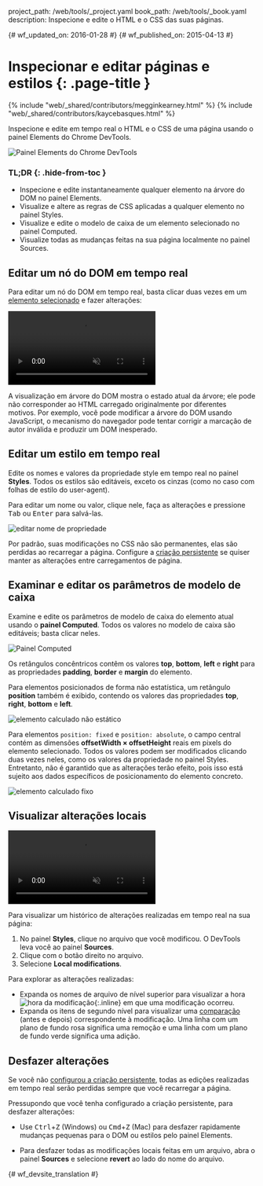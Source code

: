project_path: /web/tools/_project.yaml
book_path: /web/tools/_book.yaml
description: Inspecione e edite o HTML e o CSS das suas páginas.

{# wf_updated_on: 2016-01-28 #}
{# wf_published_on: 2015-04-13 #}

# Inspecionar e editar páginas e estilos {: .page-title }

{% include "web/_shared/contributors/megginkearney.html" %}
{% include "web/_shared/contributors/kaycebasques.html" %}

Inspecione e edite em tempo real o HTML e o CSS de uma página usando 
o painel Elements do Chrome DevTools.

![Painel Elements do Chrome DevTools](imgs/elements-panel.png)


### TL;DR {: .hide-from-toc }
- Inspecione e edite instantaneamente qualquer elemento na árvore do DOM no painel Elements.
- Visualize e altere as regras de CSS aplicadas a qualquer elemento no painel Styles.
- Visualize e edite o modelo de caixa de um elemento selecionado no painel Computed.
- Visualize todas as mudanças feitas na sua página localmente no painel Sources.


## Editar um nó do DOM em tempo real

Para editar um nó do DOM em tempo real, basta clicar duas vezes em um 
[elemento selecionado](#inspect-an-element) e fazer alterações:

<video src="animations/edit-element-name.mp4" style="max-width:100%;"
       loop muted autoplay controls></video>

A visualização em árvore do DOM mostra o estado atual da árvore; ele pode não corresponder 
ao HTML carregado originalmente por diferentes motivos. Por exemplo, 
você pode modificar a árvore do DOM usando JavaScript, o mecanismo do navegador pode tentar 
corrigir a marcação de autor inválida e produzir um DOM inesperado.

## Editar um estilo em tempo real

Edite os nomes e valores da propriedade style em tempo real no painel **Styles**. Todos
os estilos são editáveis, exceto os cinzas (como no caso
com folhas de estilo do user-agent).

Para editar um nome ou valor, clique nele, faça as alterações e pressione
<kbd class="kbd">Tab</kbd> ou <kbd class="kbd">Enter</kbd> para salvá-las.

![editar nome de propriedade](imgs/edit-property-name.png)

Por padrão, suas modificações no CSS não são permanentes, elas são perdidas 
ao recarregar a página. Configure a [criação 
persistente](/web/tools/setup/setup-workflow) se quiser manter as 
alterações entre carregamentos de página. 

## Examinar e editar os parâmetros de modelo de caixa

Examine e edite os parâmetros de modelo de caixa do elemento atual usando o 
**painel Computed**. Todos os valores no modelo de caixa são editáveis; basta clicar 
neles.

![Painel Computed](imgs/computed-pane.png)

Os retângulos concêntricos contêm os valores **top**, **bottom**, **left** e **right**
para as propriedades **padding**, **border** e **margin**
 do elemento. 

Para elementos posicionados de forma não estatística, um retângulo **position** 
também é exibido, contendo os valores das propriedades **top**, 
**right**, **bottom** e **left**.

![elemento calculado não estático](imgs/computed-non-static.png)

Para elementos `position: fixed` e `position: absolute`, o campo central 
contém as dimensões **offsetWidth × offsetHeight** reais em pixels 
do elemento selecionado. Todos os valores podem ser modificados clicando duas vezes 
neles, como os valores da propriedade no painel Styles. Entretanto, não é garantido que as alterações 
terão efeito, pois isso está sujeito aos dados específicos de posicionamento 
do elemento concreto.

![elemento calculado fixo](imgs/computed-fixed.png)

## Visualizar alterações locais

<video src="animations/revisions.mp4" style="max-width:100%;"
       autoplay loop muted controls></video>

Para visualizar um histórico de alterações realizadas em tempo real na sua página:

1. No painel **Styles**, clique no arquivo que você modificou. O DevTools
  leva você ao painel **Sources**.
1. Clique com o botão direito no arquivo.
1. Selecione **Local modifications**.

Para explorar as alterações realizadas:

* Expanda os nomes de arquivo de nível superior para visualizar a hora 
  ![hora da modificação](imgs/image_25.png){:.inline} 
   em que uma modificação ocorreu.
* Expanda os itens de segundo nível para visualizar uma 
  [comparação](https://en.wikipedia.org/wiki/Diff) (antes e depois) 
  correspondente à modificação. Uma linha com um plano de fundo rosa significa 
 uma remoção e uma linha com um plano de fundo verde significa uma adição.

## Desfazer alterações

Se você não [configurou a criação persistente](/web/tools/setup/setup-workflow), 
todas as edições realizadas em tempo real serão perdidas sempre que você recarregar a página.

Pressupondo que você tenha configurado a criação persistente, para desfazer alterações:

* Use <kbd class="kbd">Ctrl</kbd>+<kbd class="kbd">Z</kbd> (Windows) ou 
  <kbd class="kbd">Cmd</kbd>+<kbd class="kbd">Z</kbd> (Mac) para desfazer 
  rapidamente mudanças pequenas para o DOM ou estilos pelo painel Elements.

* Para desfazer todas as modificações locais feitas em um arquivo, abra o painel **Sources** 
 e selecione **revert** ao lado do nome do arquivo.

[inspecionar]: /web/tools/chrome-devtools/debug/command-line/command-line-reference#inspect


{# wf_devsite_translation #}
